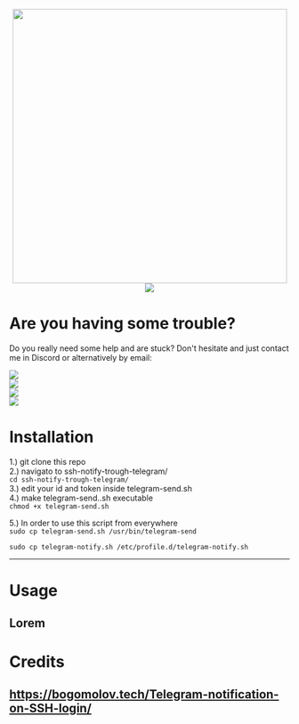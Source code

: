 <p align="center">
    <a href="https://www.evarioo.de" target="_blank"><img src="https://i.ibb.co/sPVdY46/github-readme-logo.png" width="493" /></a><br>
    <img src="https://img.shields.io/github/stars/evarioooo/ssh-notify-trough-telegram?style=for-the-badge&label=Repo%20stars" />
</p>

# Are you having some trouble?

Do you really need some help and are stuck? Don't hesitate and just contact me in Discord or alternatively by email:

[<img src="https://img.shields.io/badge/h4zebust3r90-me?style=for-the-badge&logo=telegram&logoColor=white&labelColor=%23ffba13&color=grey">](https://t.me/h4zebust3r90)<br>
[<img src="https://img.shields.io/badge/h4zebust3r90-me?style=for-the-badge&logo=discord&logoColor=white&labelColor=%23ffba13&color=grey">](https://discord.gg/9qqKZuAbsa)<br>
[<img src="https://img.shields.io/badge/evarioo_x-me?style=for-the-badge&logo=x&labelColor=%23ffba13&color=grey">](https://x.com/evarioo_x)<br>
[<img src="https://img.shields.io/badge/hello%40evarioo.de-me?style=for-the-badge&logo=maildotru&labelColor=%23ffba13&color=grey">](mailto:hello@evarioo.de?subject=Kontakt%20%C3%BCber%20GitHub)

# Installation
1.) git clone this repo  
2.) navigato to ssh-notify-trough-telegram/  
`cd ssh-notify-trough-telegram/`  
3.) edit your id and token inside telegram-send.sh  
4.) make telegram-send..sh executable  
`chmod +x telegram-send.sh`  
  
5.) In order to use this script from everywhere  
`sudo cp telegram-send.sh /usr/bin/telegram-send`  
  
`sudo cp telegram-notify.sh /etc/profile.d/telegram-notify.sh`
  
---
# Usage
Lorem  
---
# Credits
https://bogomolov.tech/Telegram-notification-on-SSH-login/
---
